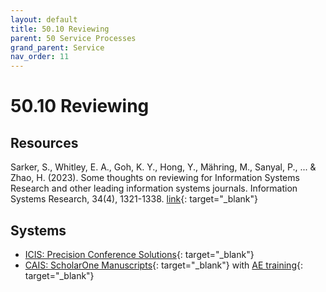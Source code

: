 ```yaml
---
layout: default
title: 50.10 Reviewing
parent: 50 Service Processes
grand_parent: Service
nav_order: 11
---
```


# 50.10 Reviewing

## Resources

Sarker, S., Whitley, E. A., Goh, K. Y., Hong, Y., Mähring, M., Sanyal, P., ... & Zhao, H. (2023). Some thoughts on reviewing for Information Systems Research and other leading information systems journals. Information Systems Research, 34(4), 1321-1338. [link](https://pubsonline.informs.org/doi/full/10.1287/isre.2023.editorial.v34.n4){: target="_blank"}

## Systems

- [ICIS: Precision Conference Solutions](https://new.precisionconference.com/user/login){: target="_blank"}
- [CAIS: ScholarOne Manuscripts](https://mc.manuscriptcentral.com/cais){: target="_blank"} with [AE training](https://www.youtube.com/watch?v=SkAg-d6epqY){: target="_blank"}
